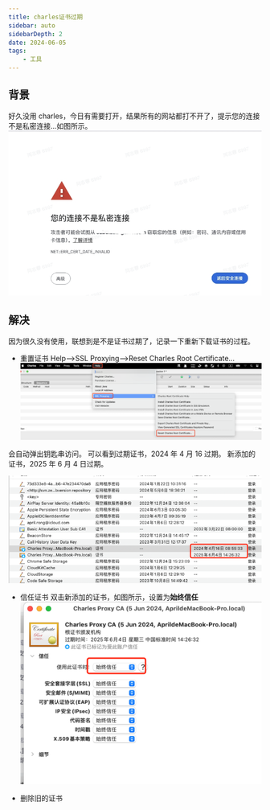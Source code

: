 ```yaml
---
title: charles证书过期
sidebar: auto
sidebarDepth: 2
date: 2024-06-05
tags:
    - 工具
---
```


## 背景

好久没用 charles，今日有需要打开，结果所有的网站都打不开了，提示您的连接不是私密连接...如图所示。
![现象](https://raw.githubusercontent.com/AprilTong/image/master/20240605143531.png)

## 解决

因为很久没有使用，联想到是不是证书过期了，记录一下重新下载证书的过程。

-   重置证书
    Help–>SSL Proxying–>Reset Charles Root Certificate…
    ![](https://raw.githubusercontent.com/AprilTong/image/master/20240605143926.png)

会自动弹出钥匙串访问。
可以看到过期证书，2024 年 4 月 16 过期。
新添加的证书，2025 年 6 月 4 日过期。

![](https://raw.githubusercontent.com/AprilTong/image/master/20240605144438.png)

-   信任证书
    双击新添加的证书，如图所示，设置为**始终信任**
    ![](https://raw.githubusercontent.com/AprilTong/image/master/20240605144553.png)

-   删除旧的证书
